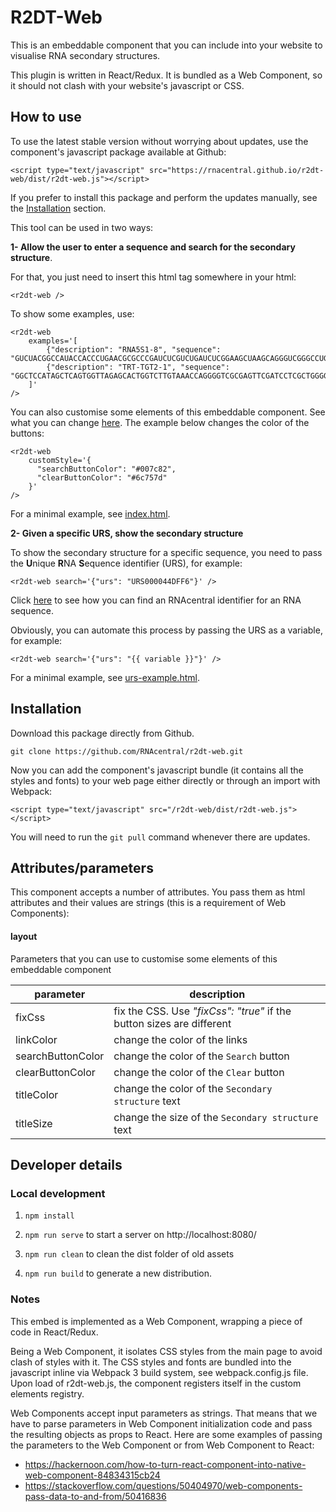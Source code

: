 # R2DT-Web

This is an embeddable component that you can include into your website to visualise RNA secondary structures.

This plugin is written in React/Redux. It is bundled as a Web Component, so it should not clash with your website's 
javascript or CSS.

## How to use

To use the latest stable version without worrying about updates, use the component's javascript package available at 
Github:

`<script type="text/javascript" src="https://rnacentral.github.io/r2dt-web/dist/r2dt-web.js"></script>`

If you prefer to install this package and perform the updates manually, see the [Installation](#Installation) section. 

This tool can be used in two ways:

**1- Allow the user to enter a sequence and search for the secondary structure**. 

For that, you just need to insert this html tag somewhere in your html:

```
<r2dt-web />
```

To show some examples, use:

```
<r2dt-web 
    examples='[
        {"description": "RNA5S1-8", "sequence": "GUCUACGGCCAUACCACCCUGAACGCGCCCGAUCUCGUCUGAUCUCGGAAGCUAAGCAGGGUCGGGCCUGGUUAGUACUUGGAUGGGAGACCGCCUGGGAAUACCGGGUGCUGUAGGCUUU"},
        {"description": "TRT-TGT2-1", "sequence": "GGCTCCATAGCTCAGTGGTTAGAGCACTGGTCTTGTAAACCAGGGGTCGCGAGTTCGATCCTCGCTGGGGCCT"}
    ]'
/>
```

You can also customise some elements of this embeddable component. See what you can change [here](#layout).
The example below changes the color of the buttons:

```
<r2dt-web
    customStyle='{
      "searchButtonColor": "#007c82",
      "clearButtonColor": "#6c757d"
    }'
/>
```

For a minimal example, see [index.html](./index.html).

**2- Given a specific URS, show the secondary structure**

To show the secondary structure for a specific sequence, you need to pass the **U**nique **R**NA **S**equence 
identifier (URS), for example: 

```
<r2dt-web search='{"urs": "URS000044DFF6"}' />
```

Click [here](https://rnacentral.org/help#how-to-find-rnacentral-id) to see how you can find an RNAcentral identifier 
for an RNA sequence.

Obviously, you can automate this process by passing the URS as a variable, for example:

```
<r2dt-web search='{"urs": "{{ variable }}"}' />
```

For a minimal example, see [urs-example.html](./urs-example.html).

## Installation

Download this package directly from Github.

`git clone https://github.com/RNAcentral/r2dt-web.git`

Now you can add the component's javascript bundle (it contains all the styles and fonts) to your web page either 
directly or through an import with Webpack:

`<script type="text/javascript" src="/r2dt-web/dist/r2dt-web.js"></script>`

You will need to run the `git pull` command whenever there are updates.

## Attributes/parameters

This component accepts a number of attributes. You pass them as html attributes and their values are strings 
(this is a requirement of Web Components):

#### layout

Parameters that you can use to customise some elements of this embeddable component

parameter                   | description                                                                       |
----------------------------|-----------------------------------------------------------------------------------|
fixCss                      | fix the CSS. Use *"fixCss": "true"* if the button sizes are different             |
linkColor                   | change the color of the links                                                     |
searchButtonColor           | change the color of the `Search` button                                           |
clearButtonColor            | change the color of the `Clear` button                                            |
titleColor                  | change the color of the `Secondary structure` text                                |
titleSize                   | change the size of the `Secondary structure` text                                 |

## Developer details

### Local development

1. `npm install`

2. `npm run serve` to start a server on http://localhost:8080/

3. `npm run clean` to clean the dist folder of old assets

4. `npm run build` to generate a new distribution.

### Notes

This embed is implemented as a Web Component, wrapping a piece of code in React/Redux.

Being a Web Component, it isolates CSS styles from the main page to avoid clash of styles with it.
The CSS styles and fonts are bundled into the javascript inline via Webpack 3 build system, see webpack.config.js file. 
Upon load of r2dt-web.js, the component registers itself in the custom elements registry.

Web Components accept input parameters as strings. That means that we have to parse parameters in Web Component 
initialization code and pass the resulting objects as props to React. Here are some examples of passing the 
parameters to the Web Component or from Web Component to React:

* https://hackernoon.com/how-to-turn-react-component-into-native-web-component-84834315cb24
* https://stackoverflow.com/questions/50404970/web-components-pass-data-to-and-from/50416836
